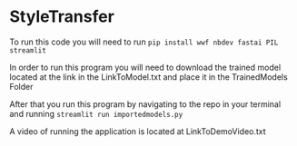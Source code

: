 # StyleTransfer

To run this code you will need to run `pip install wwf nbdev fastai PIL streamlit`

In order to run this program you will need to download the trained model located at the link in the LinkToModel.txt and place it in the TrainedModels Folder

After that you run this program by navigating to the repo in your terminal and running `streamlit run importedmodels.py`

A video of running the application is located at LinkToDemoVideo.txt